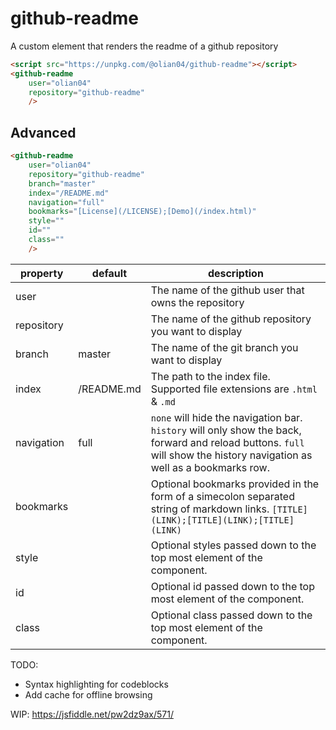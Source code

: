 # github-readme
A custom element that renders the readme of a github repository

```html
<script src="https://unpkg.com/@olian04/github-readme"></script>
<github-readme
    user="olian04"
    repository="github-readme"
    />
```

## Advanced

```html
<github-readme
    user="olian04"
    repository="github-readme"
    branch="master"
    index="/README.md"
    navigation="full"
    bookmarks="[License](/LICENSE);[Demo](/index.html)"
    style=""
    id=""
    class=""
    />
```

property | default | description
-----------|----------|--------------
user |  | The name of the github user that owns the repository
repository |  | The name of the github repository you want to display
branch | master | The name of the git branch you want to display
index | /README.md | The path to the index file. Supported file extensions are `.html` & `.md`
navigation | full | `none` will hide the navigation bar. `history` will only show the back, forward and reload buttons. `full` will show the history navigation as well as a bookmarks row.
bookmarks | | Optional bookmarks provided in the form of a simecolon separated string of markdown links. `[TITLE](LINK);[TITLE](LINK);[TITLE](LINK)`
style |  | Optional styles passed down to the top most element of the component.
id |  | Optional id passed down to the top most element of the component.
class |  | Optional class passed down to the top most element of the component.

TODO:
* Syntax highlighting for codeblocks
* Add cache for offline browsing


WIP: https://jsfiddle.net/pw2dz9ax/571/
